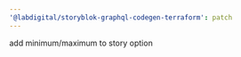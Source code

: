 ```yaml
---
'@labdigital/storyblok-graphql-codegen-terraform': patch
---
```


add minimum/maximum to story option
